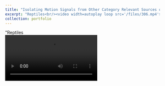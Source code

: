 ```yaml
---
title: "Isolating Motion Signals from Other Category Relevant Sources of Information"
excerpt: "Reptiles<br/><video width=autoplay loop src='/files/306.mp4'><br/>"
collection: portfolio
---
```


"Reptiles<br/><video autoplay loop src='/files/306.mp4'><br/>"
"Vehicles<br/><video autoplay loop src='/files/317.mp4'><br/>"
"Balls<br/><video autoplay loop src='/files/319.mp4'><br/>"
"Mammals<br/><video autoplay loop src='/files/324.mp4'><br/>"
"Pendulums or Swings<br/><video autoplay loop src='/files/336.mp4'><br/>"
"Birds<br/><video autoplay loop src='/files/343.mp4'><br/>"
"Tools<br/><video autoplay loop src='/files/354.mp4'><br/>"
"Humans<br/><video autoplay loop src='/files/367.mp4'><br/>"
